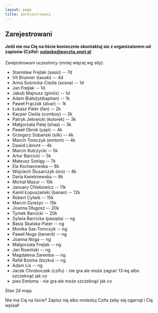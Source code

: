 ```yaml
---
layout: page
title: Zarejestrowani
---
```


## Zarejestrowani

#### Jeśli nie ma Cię na liście koniecznie skontaktuj sie z organizatorem od zapisów (Czifo): palaska@poczta.onet.pl

Zarejestrowani uczestnicy (mniej więcej wg siły):

- Stanisław Frejlak (sasio) -- 7d
- Vít Brunner (tasuki) -- 4d
- Anna Sośnicka-Cieśla (sosna) -- 1d
- Jan Frejlak -- 1d
- Jakub Majnusz (gimlix) -- 1d
- Adam Białożyt(kapitan) -- 1k
- Paweł Frączak (alvar) -- 1k
- Łukasz Pater (fan) -- 2k
- Kacper Cieśla (comboy) -- 2k
- Patryk Jełowicki (kolorek) -- 3k
- Małgorzata Palej (shaa) -- 3k
- Paweł Obrok (yapi) -- 4k
- Grzegorz Sobański (silk) -- 4k
- Marcin Tomczyk (emtom) -- 4k
- Dawid Libront -- 4k
- Marcin Kulczycki -- 5k
- Artur Barcicki -- 5k
- Mateusz Szeląg -- 7k
- Ela Kochanowska -- 8k
- Wojciech Ślusarczyk (oro) -- 8k
- Daria Kwietniewska -- 8k
- Michał Mazur -- 10k
- January Chlebowicz -- 11k
- Kamil Łopuszański (banan) -- 12k
- Robert Cylwik -- 15k
- Marcin Dzieżyc -- 15k
- Joanna Długosz -- 20k
- Tymek Barcicki -- 20k
- Sylwia Barcicka (pasqda) -- ng
- Basia Skalska-Pater -- ng
- Monika Sas-Tomczyk -- ng
- Paweł Noga (benerit) -- ng
- Joanna Noga -- ng
- Małgorzata Frejlak -- ng
- Jan Rowiński -- ng
- Magdalena Zaremba -- ng
- Rafał Bzoma (bzyku) -- ng
- Adam Lis -- ng
- Jacek Chroboczek (czifu) - nie gra ale może zagrać 13-kę albo szczeknąć jak co
- pies Emtoma - nie gra ale może szczeknąć jak co





Stan 24 maja

Nie ma Cię na liście?  Zapisz się albo molestuj Czifa żeby się ogarnął i Cię wpisał!
